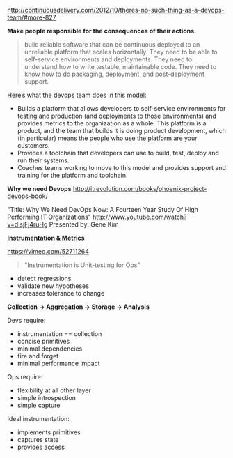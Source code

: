 http://continuousdelivery.com/2012/10/theres-no-such-thing-as-a-devops-team/#more-827

__Make people responsible for the consequences of their actions.__

> build reliable software that can be continuous deployed to an unreliable platform that scales horizontally. They need to be able to self-service environments and deployments. They need to understand how to write testable, maintainable code. They need to know how to do packaging, deployment, and post-deployment support.

Here’s what the devops team does in this model:
- Builds a platform that allows developers to self-service environments for testing and production (and deployments to those environments) and provides metrics to the organization as a whole. This platform is a product, and the team that builds it is doing product development, which (in particular) means the people who use the platform are your customers.
- Provides a toolchain that developers can use to build, test, deploy and run their systems.
- Coaches teams working to move to this model and provides support and training for the platform and toolchain.

__Why we need Devops__
http://itrevolution.com/books/phoenix-project-devops-book/

"Title: Why We Need DevOps Now: A Fourteen Year Study Of High Performing IT Organizations"
http://www.youtube.com/watch?v=disjFj4ruHg
Presented by: Gene Kim

__Instrumentation & Metrics__

https://vimeo.com/52711264

> "Instrumentation is Unit-testing for Ops"

* detect regressions
* validate new hypotheses
* increases tolerance to change

__Collection -> Aggregation -> Storage -> Analysis__

Devs require:
* instrumentation == collection
* concise primitives
* minimal dependencies
* fire and forget
* minimal performance impact

Ops require:
* flexibility at all other layer
* simple introspection
* simple capture

Ideal instrumentation:
* implements primitives
* captures state
* provides access
